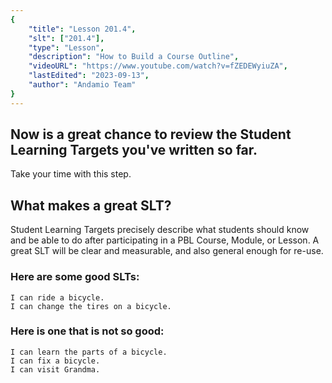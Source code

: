 ```yaml
---
{
    "title": "Lesson 201.4",
    "slt": ["201.4"],
    "type": "Lesson",
    "description": "How to Build a Course Outline",
    "videoURL": "https://www.youtube.com/watch?v=fZEDEWyiuZA",
    "lastEdited": "2023-09-13",
    "author": "Andamio Team"
}
---
```



## Now is a great chance to review the Student Learning Targets you've written so far.
Take your time with this step.

## What makes a great SLT?

Student Learning Targets precisely describe what students should know and be able to do after participating in a PBL Course, Module, or Lesson. A great SLT will be clear and measurable, and also general enough for re-use.

### Here are some good SLTs:
```
I can ride a bicycle.
I can change the tires on a bicycle.
```

### Here is one that is not so good:
```
I can learn the parts of a bicycle.
I can fix a bicycle.
I can visit Grandma.
```